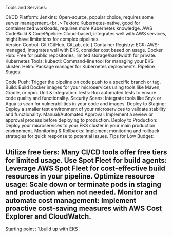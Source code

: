 Tools and Services:

CI/CD Platform:
Jenkins: Open-source, popular choice, requires some server management.<br .>
Tekton: Kubernetes-native, good for containerized workloads, requires more Kubernetes knowledge.
AWS CodeBuild & CodePipeline: Cloud-based, integrates well with AWS services, might have limitations for complex pipelines. <br />
Version Control: Git (GitHub, GitLab, etc.)
Container Registry:
ECR: AWS-managed, integrates well with EKS, consider cost based on usage.
Docker Hub: Free for public repositories, limited storage/bandwidth for private.
Kubernetes Tools:
kubectl: Command-line tool for managing your EKS cluster.
Helm: Package manager for Kubernetes deployments.
Pipeline Stages:

Code Push: Trigger the pipeline on code push to a specific branch or tag.
Build: Build Docker images for your microservices using tools like Maven, Gradle, or npm.
Unit & Integration Tests: Run automated tests to ensure code quality and functionality.
Security Scans: Integrate tools like Snyk or Aqua to scan for vulnerabilities in your code and images.
Deploy to Staging: Deploy a smaller test environment of your microservices to validate stability and functionality.
Manual/Automated Approval: Implement a review or approval process before deploying to production.
Deploy to Production: Deploy your microservices to your EKS cluster in your main production environment.
Monitoring & Rollbacks: Implement monitoring and rollback strategies for quick response to potential issues.
Tips for Low Budget:

Utilize free tiers: Many CI/CD tools offer free tiers for limited usage.
Use Spot Fleet for build agents: Leverage AWS Spot Fleet for cost-effective build resources in your pipeline.
Optimize resource usage: Scale down or terminate pods in staging and production when not needed.
Monitor and automate cost management: Implement proactive cost-saving measures with AWS Cost Explorer and CloudWatch.
-----------------------------------------------
Starting point :
1.build up with EKS .